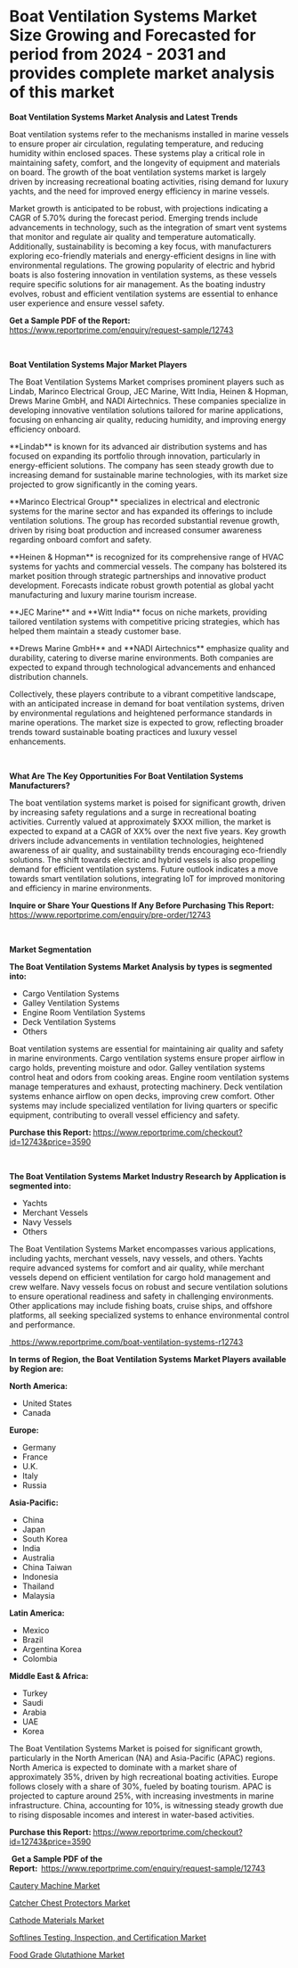 <p><h1>Boat Ventilation Systems Market Size Growing and Forecasted for period from 2024 - 2031 and provides complete market analysis of this market</h1></p><p><strong>Boat Ventilation Systems Market Analysis and Latest Trends</strong></p>
<p><p>Boat ventilation systems refer to the mechanisms installed in marine vessels to ensure proper air circulation, regulating temperature, and reducing humidity within enclosed spaces. These systems play a critical role in maintaining safety, comfort, and the longevity of equipment and materials on board. The growth of the boat ventilation systems market is largely driven by increasing recreational boating activities, rising demand for luxury yachts, and the need for improved energy efficiency in marine vessels.</p><p>Market growth is anticipated to be robust, with projections indicating a CAGR of 5.70% during the forecast period. Emerging trends include advancements in technology, such as the integration of smart vent systems that monitor and regulate air quality and temperature automatically. Additionally, sustainability is becoming a key focus, with manufacturers exploring eco-friendly materials and energy-efficient designs in line with environmental regulations. The growing popularity of electric and hybrid boats is also fostering innovation in ventilation systems, as these vessels require specific solutions for air management. As the boating industry evolves, robust and efficient ventilation systems are essential to enhance user experience and ensure vessel safety.</p></p>
<p><strong>Get a Sample PDF of the Report:&nbsp;</strong> <a href="https://www.reportprime.com/enquiry/request-sample/12743?utm_campaign=1170&utm_medium=2&utm_source=Github&utm_content=ia&utm_term=27112024&utm_id=boat-ventilation-systems">https://www.reportprime.com/enquiry/request-sample/12743</a></p>
<p>&nbsp;</p>
<p><strong>Boat Ventilation Systems Major Market Players</strong></p>
<p><p>The Boat Ventilation Systems Market comprises prominent players such as Lindab, Marinco Electrical Group, JEC Marine, Witt India, Heinen & Hopman, Drews Marine GmbH, and NADI Airtechnics. These companies specialize in developing innovative ventilation solutions tailored for marine applications, focusing on enhancing air quality, reducing humidity, and improving energy efficiency onboard.</p><p>**Lindab** is known for its advanced air distribution systems and has focused on expanding its portfolio through innovation, particularly in energy-efficient solutions. The company has seen steady growth due to increasing demand for sustainable marine technologies, with its market size projected to grow significantly in the coming years.</p><p>**Marinco Electrical Group** specializes in electrical and electronic systems for the marine sector and has expanded its offerings to include ventilation solutions. The group has recorded substantial revenue growth, driven by rising boat production and increased consumer awareness regarding onboard comfort and safety.</p><p>**Heinen & Hopman** is recognized for its comprehensive range of HVAC systems for yachts and commercial vessels. The company has bolstered its market position through strategic partnerships and innovative product development. Forecasts indicate robust growth potential as global yacht manufacturing and luxury marine tourism increase.</p><p>**JEC Marine** and **Witt India** focus on niche markets, providing tailored ventilation systems with competitive pricing strategies, which has helped them maintain a steady customer base.</p><p>**Drews Marine GmbH** and **NADI Airtechnics** emphasize quality and durability, catering to diverse marine environments. Both companies are expected to expand through technological advancements and enhanced distribution channels.</p><p>Collectively, these players contribute to a vibrant competitive landscape, with an anticipated increase in demand for boat ventilation systems, driven by environmental regulations and heightened performance standards in marine operations. The market size is expected to grow, reflecting broader trends toward sustainable boating practices and luxury vessel enhancements.</p></p>
<p>&nbsp;</p>
<p><strong>What Are The Key Opportunities For Boat Ventilation Systems Manufacturers?</strong></p>
<p><p>The boat ventilation systems market is poised for significant growth, driven by increasing safety regulations and a surge in recreational boating activities. Currently valued at approximately $XXX million, the market is expected to expand at a CAGR of XX% over the next five years. Key growth drivers include advancements in ventilation technologies, heightened awareness of air quality, and sustainability trends encouraging eco-friendly solutions. The shift towards electric and hybrid vessels is also propelling demand for efficient ventilation systems. Future outlook indicates a move towards smart ventilation solutions, integrating IoT for improved monitoring and efficiency in marine environments.</p></p>
<p><strong>Inquire or Share Your Questions If Any Before Purchasing This Report:</strong> <a href="https://www.reportprime.com/enquiry/pre-order/12743?utm_campaign=1170&utm_medium=2&utm_source=Github&utm_content=ia&utm_term=27112024&utm_id=boat-ventilation-systems">https://www.reportprime.com/enquiry/pre-order/12743</a></p>
<p>&nbsp;</p>
<p><strong>Market Segmentation</strong></p>
<p><strong>The Boat Ventilation Systems Market Analysis by types is segmented into:</strong></p>
<p><ul><li>Cargo Ventilation Systems</li><li>Galley Ventilation Systems</li><li>Engine Room Ventilation Systems</li><li>Deck Ventilation Systems</li><li>Others</li></ul></p>
<p><p>Boat ventilation systems are essential for maintaining air quality and safety in marine environments. Cargo ventilation systems ensure proper airflow in cargo holds, preventing moisture and odor. Galley ventilation systems control heat and odors from cooking areas. Engine room ventilation systems manage temperatures and exhaust, protecting machinery. Deck ventilation systems enhance airflow on open decks, improving crew comfort. Other systems may include specialized ventilation for living quarters or specific equipment, contributing to overall vessel efficiency and safety.</p></p>
<p><strong>Purchase this Report:&nbsp;</strong><a href="https://www.reportprime.com/checkout?id=12743&price=3590&utm_campaign=1170&utm_medium=2&utm_source=Github&utm_content=ia&utm_term=27112024&utm_id=boat-ventilation-systems">https://www.reportprime.com/checkout?id=12743&price=3590</a></p>
<p>&nbsp;</p>
<p><strong>The Boat Ventilation Systems Market Industry Research by Application is segmented into:</strong></p>
<p><ul><li>Yachts</li><li>Merchant Vessels</li><li>Navy Vessels</li><li>Others</li></ul></p>
<p><p>The Boat Ventilation Systems Market encompasses various applications, including yachts, merchant vessels, navy vessels, and others. Yachts require advanced systems for comfort and air quality, while merchant vessels depend on efficient ventilation for cargo hold management and crew welfare. Navy vessels focus on robust and secure ventilation solutions to ensure operational readiness and safety in challenging environments. Other applications may include fishing boats, cruise ships, and offshore platforms, all seeking specialized systems to enhance environmental control and performance.</p></p>
<p><a href="https://www.reportprime.com/boat-ventilation-systems-r12743?utm_campaign=1170&utm_medium=2&utm_source=Github&utm_content=ia&utm_term=27112024&utm_id=boat-ventilation-systems">&nbsp;https://www.reportprime.com/boat-ventilation-systems-r12743</a></p>
<p><strong>In terms of Region, the Boat Ventilation Systems Market Players available by Region are:</strong></p>
<p>
    <p> <strong> North America: </strong>
        <ul>
            <li>United States</li>
            <li>Canada</li>
        </ul>
        </p> 
    <p> <strong> Europe: </strong>
        <ul>
            <li>Germany</li>
            <li>France</li>
            <li>U.K.</li>
            <li>Italy</li>
            <li>Russia</li>
        </ul>
        </p> 
    <p> <strong> Asia-Pacific: </strong>
        <ul>
            <li>China</li>
            <li>Japan</li>
            <li>South Korea</li>
            <li>India</li>
            <li>Australia</li>
            <li>China Taiwan</li>
            <li>Indonesia</li>
            <li>Thailand</li>
            <li>Malaysia</li>
        </ul>
        </p> 
    <p> <strong> Latin America: </strong>
        <ul>
            <li>Mexico</li>
            <li>Brazil</li>
            <li>Argentina Korea</li>
            <li>Colombia</li>
        </ul>
        </p> 
    <p> <strong> Middle East & Africa: </strong>
        <ul>
            <li>Turkey</li>
            <li>Saudi</li>
            <li>Arabia</li>
            <li>UAE</li>
            <li>Korea</li>
        </ul>
    </p>
    </p>
<p><p>The Boat Ventilation Systems Market is poised for significant growth, particularly in the North American (NA) and Asia-Pacific (APAC) regions. North America is expected to dominate with a market share of approximately 35%, driven by high recreational boating activities. Europe follows closely with a share of 30%, fueled by boating tourism. APAC is projected to capture around 25%, with increasing investments in marine infrastructure. China, accounting for 10%, is witnessing steady growth due to rising disposable incomes and interest in water-based activities.</p></p>
<p><strong>Purchase this Report: </strong><a href="https://www.reportprime.com/checkout?id=12743&price=3590&utm_campaign=1170&utm_medium=2&utm_source=Github&utm_content=ia&utm_term=27112024&utm_id=boat-ventilation-systems">https://www.reportprime.com/checkout?id=12743&price=3590</a></p>
<p>&nbsp;<strong>Get a Sample PDF of the Report:&nbsp;&nbsp;</strong><a href="https://www.reportprime.com/enquiry/request-sample/12743?utm_campaign=1170&utm_medium=2&utm_source=Github&utm_content=ia&utm_term=27112024&utm_id=boat-ventilation-systems">https://www.reportprime.com/enquiry/request-sample/12743</a></p>
<p><strong></strong></p>
<p><p><a href="https://www.linkedin.com/pulse/cautery-machine-market-scopeexpected-see-significant-increase-t9c6e?utm_campaign=1170&utm_medium=2&utm_source=Github&utm_content=ia&utm_term=27112024&utm_id=boat-ventilation-systems">Cautery Machine Market</a></p><p><a href="https://www.linkedin.com/pulse/catcher-chest-protectors-market-opportunities-emerging-global-tofcc?utm_campaign=1170&utm_medium=2&utm_source=Github&utm_content=ia&utm_term=27112024&utm_id=boat-ventilation-systems">Catcher Chest Protectors Market</a></p><p><a href="https://www.linkedin.com/pulse/cathode-materials-market-maturity-analysis-regional-disparities-cloae?utm_campaign=1170&utm_medium=2&utm_source=Github&utm_content=ia&utm_term=27112024&utm_id=boat-ventilation-systems">Cathode Materials Market</a></p><p><a href="https://issuu.com/reportprime-2/docs/softlines-testing-inspection-and-ce_c26f671f0d31c8?utm_campaign=1170&utm_medium=2&utm_source=Github&utm_content=ia&utm_term=27112024&utm_id=boat-ventilation-systems">Softlines Testing, Inspection, and Certification Market</a></p><p><a href="https://issuu.com/reportprime-2/docs/food-grade-glutathione-market-size-_aeb252a1a354b6?utm_campaign=1170&utm_medium=2&utm_source=Github&utm_content=ia&utm_term=27112024&utm_id=boat-ventilation-systems">Food Grade Glutathione Market</a></p></p>